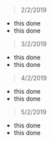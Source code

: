 >2/2/2019
 * this done
 * this done

>3/2/2019
 * this done
 * this done


>4/2/2019
 * this done
 * this done


>5/2/2019
 * this done
 * this done

